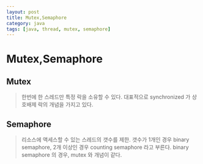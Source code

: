 ```yaml
---
layout: post
title: Mutex,Semaphore
category: java
tags: [java, thread, mutex, semaphore]
---
```



# Mutex,Semaphore

## Mutex 

> 한번에 한 스레드만 특정 락을 소유할 수 있다.
대표적으로 synchronized 가 상호배제 락의 개념을 가지고 있다.



## Semaphore

> 리소스에 액세스할 수 있는 스레드의 갯수를 제한.
갯수가 1개인 경우 binary semaphore, 2개 이상인 경우 counting semaphore 라고 부른다. binary semaphore 의 경우, mutex 와 개념이 같다.
